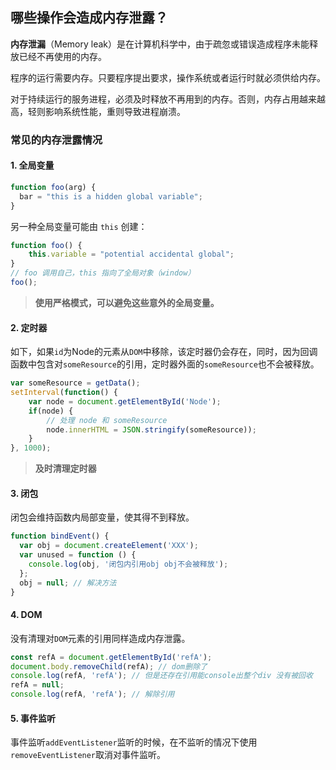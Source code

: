 ## 哪些操作会造成内存泄露？

**内存泄漏**（Memory leak）是在计算机科学中，由于疏忽或错误造成程序未能释放已经不再使用的内存。

程序的运行需要内存。只要程序提出要求，操作系统或者运行时就必须供给内存。

对于持续运行的服务进程，必须及时释放不再用到的内存。否则，内存占用越来越高，轻则影响系统性能，重则导致进程崩溃。

### 常见的内存泄露情况

#### 1. 全局变量

```javascript
function foo(arg) {
  bar = "this is a hidden global variable";
}
```

另一种全局变量可能由 `this` 创建：

```javascript
function foo() {
    this.variable = "potential accidental global";
}
// foo 调用自己，this 指向了全局对象（window）
foo();
```

> **使用严格模式，可以避免这些意外的全局变量。**



#### 2. 定时器

如下，如果`id`为Node的元素从`DOM`中移除，该定时器仍会存在，同时，因为回调函数中包含对`someResource`的引用，定时器外面的`someResource`也不会被释放。

```javascript
var someResource = getData();
setInterval(function() {
    var node = document.getElementById('Node');
    if(node) {
        // 处理 node 和 someResource
        node.innerHTML = JSON.stringify(someResource));
    }
}, 1000);
```

> **及时清理定时器**



#### 3. 闭包

闭包会维持函数内局部变量，使其得不到释放。

```javascript
function bindEvent() {
  var obj = document.createElement('XXX');
  var unused = function () {
    console.log(obj, '闭包内引用obj obj不会被释放');
  };
  obj = null; // 解决方法
}
```



#### 4. DOM

没有清理对`DOM`元素的引用同样造成内存泄露。

```javascript
const refA = document.getElementById('refA');
document.body.removeChild(refA); // dom删除了
console.log(refA, 'refA'); // 但是还存在引用能console出整个div 没有被回收
refA = null;
console.log(refA, 'refA'); // 解除引用
```



#### 5. 事件监听

事件监听`addEventListener`监听的时候，在不监听的情况下使用`removeEventListener`取消对事件监听。